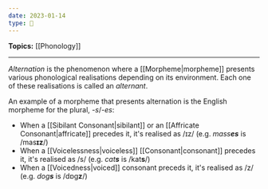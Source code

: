 ```yaml
---
date: 2023-01-14
type: 🧠
---
```


**Topics:** [[Phonology]]

---

_Alternation_ is the phenomenon where a [[Morpheme|morpheme]] presents various phonological realisations depending on its environment. Each one of these realisations is called an _alternant_.

An example of a morpheme that presents alternation is the English morpheme for the plural, _-s_/_-es_:

- When a [[Sibilant Consonant|sibilant]] or an [[Affricate Consonant|affricate]] precedes it, it's realised as /ɪz/ (e.g. _mass**es**_ is /mas**ɪz**/)
- When a [[Voicelessness|voiceless]] [[Consonant|consonant]] precedes it, it's realised as /s/ (e.g. _cat**s**_ is /kat**s**/)
- When a [[Voicedness|voiced]] consonant preceds it, it's realised as /z/ (e.g. _dog**s**_ is /dɒg**z**/)
